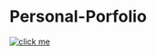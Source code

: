 # Personal-Porfolio
[![click me](https://img.shields.io/badge/Porfolio-click%20me-orange)](https://mte-tonmoy.github.io/Personal-Porfolio/)
